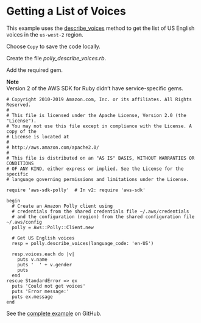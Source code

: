 # Getting a List of Voices<a name="polly-example-describe-voices"></a>

This example uses the [describe\_voices](https://docs.aws.amazon.com/sdkforruby/api/Aws/Polly/Client.html#describe_voices-instance_method) method to get the list of US English voices in the `us-west-2` region\.

Choose `Copy` to save the code locally\.

Create the file *polly\_describe\_voices\.rb*\.

Add the required gem\.

**Note**  
Version 2 of the AWS SDK for Ruby didn’t have service\-specific gems\.

```
# Copyright 2010-2019 Amazon.com, Inc. or its affiliates. All Rights Reserved.
#
# This file is licensed under the Apache License, Version 2.0 (the "License").
# You may not use this file except in compliance with the License. A copy of the
# License is located at
#
# http://aws.amazon.com/apache2.0/
#
# This file is distributed on an "AS IS" BASIS, WITHOUT WARRANTIES OR CONDITIONS
# OF ANY KIND, either express or implied. See the License for the specific
# language governing permissions and limitations under the License.

require 'aws-sdk-polly'  # In v2: require 'aws-sdk'

begin
  # Create an Amazon Polly client using
  # credentials from the shared credentials file ~/.aws/credentials
  # and the configuration (region) from the shared configuration file ~/.aws/config
  polly = Aws::Polly::Client.new
  
  # Get US English voices
  resp = polly.describe_voices(language_code: 'en-US')

  resp.voices.each do |v|
    puts v.name
    puts '  ' + v.gender
    puts
  end
rescue StandardError => ex
  puts 'Could not get voices'
  puts 'Error message:'
  puts ex.message
end
```

See the [complete example](https://github.com/awsdocs/aws-doc-sdk-examples/blob/master/ruby/polly/polly_describe_voices.rb) on GitHub\.